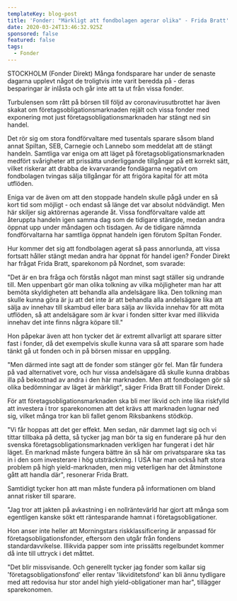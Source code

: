 ```yaml
---
templateKey: blog-post
title: 'Fonder: "Märkligt att fondbolagen agerar olika" - Frida Bratt'
date: 2020-03-24T13:46:32.925Z
sponsored: false
featured: false
tags:
  - Fonder
---
```

STOCKHOLM (Fonder Direkt) Många fondsparare har under de senaste dagarna upplevt något de troligtvis inte varit beredda på - deras besparingar är inlåsta och går inte att ta ut från vissa fonder.

Turbulensen som rått på börsen till följd av coronavirusutbrottet har även skakat om företagsobligationsmarknaden rejält och vissa fonder med exponering mot just företagsobligationsmarknaden har stängt ned sin handel.

Det rör sig om stora fondförvaltare med tusentals sparare såsom bland annat Spiltan, SEB, Carnegie och Lannebo som meddelat att de stängt handeln. Samtliga var eniga om att läget på företagsobligationsmarknaden medfört svårigheter att prissätta underliggande tillgångar på ett korrekt sätt, vilket riskerar att drabba de kvarvarande fondägarna negativt om fondbolagen tvingas sälja tillgångar för att frigöra kapital för att möta utflöden.

Eniga var de även om att den stoppade handeln skulle pågå under en så kort tid som möjligt - och endast så länge det var absolut nödvändigt. Men här skiljer sig aktörernas agerande åt. Vissa fondförvaltare valde att återuppta handeln igen samma dag som de tidigare stängde, medan andra öppnat upp under måndagen och tisdagen. Av de tidigare nämnda fondförvaltarna har samtliga öppnat handeln igen förutom Spiltan Fonder.

Hur kommer det sig att fondbolagen agerat så pass annorlunda, att vissa fortsatt håller stängt medan andra har öppnat för handel igen? Fonder Direkt har frågat Frida Bratt, sparekonom på Nordnet, som svarade:

"Det är en bra fråga och förstås något man minst sagt ställer sig undrande till. Men uppenbart gör man olika tolkning av vilka möjligheter man har att bemöta skyldigheten att behandla alla andelsägare lika. Den tolkning man skulle kunna göra är ju att det inte är att behandla alla andelsägare lika att sälja av innehav till skambud eller bara sälja av likvida innehav för att möta utflöden, så att andelsägare som är kvar i fonden sitter kvar med illikvida innehav det inte finns några köpare till."

Hon påpekar även att hon tycker det är extremt allvarligt att sparare sitter fast i fonder, då det exempelvis skulle kunna vara så att sparare som hade tänkt gå ut fonden och in på börsen missar en uppgång.

"Men därmed inte sagt att de fonder som stänger gör fel. Man får fundera på vad alternativet vore, och hur vissa andelsägare då skulle kunna drabbas illa på bekostnad av andra i den här marknaden. Men att fondbolagen gör så olika bedömningar av läget är märkligt", säger Frida Bratt till Fonder Direkt.

För att företagsobligationsmarknaden ska bli mer likvid och inte lika riskfylld att investera i tror sparekonomen att det krävs att marknaden lugnar ned sig, vilket många tror kan bli fallet genom Riksbankens stödköp.

"Vi får hoppas att det ger effekt. Men sedan, när dammet lagt sig och vi tittar tillbaka på detta, så tycker jag man bör ta sig en funderare på hur den svenska företagsobligationsmarknaden verkligen har fungerat i det här läget. En marknad måste fungera bättre än så här om privatsparare ska tas in i den som investerare i hög utsträckning. I USA har man också haft stora problem på high yield-marknaden, men mig veterligen har det åtminstone gått att handla där", resonerar Frida Bratt.

Samtidigt tycker hon att man måste fundera på informationen om bland annat risker till sparare.

"Jag tror att jakten på avkastning i en nollräntevärld har gjort att många som egentligen kanske sökt ett räntesparande hamnat i företagsobligationer.

Hon anser inte heller att Morningstars riskklassificering är anpassad för företagsobligationsfonder, eftersom den utgår från fondens standardavvikelse. Illikvida papper som inte prissätts regelbundet kommer då inte till uttryck i det måttet.

"Det blir missvisande. Och generellt tycker jag fonder som kallar sig 'företagsobligationsfond' eller rentav 'likviditetsfond' kan bli ännu tydligare med att redovisa hur stor andel high yield-obligationer man har", tillägger sparekonomen.